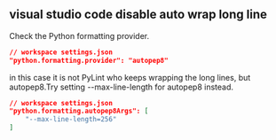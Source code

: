 
## visual studio code disable auto wrap long line


Check the Python formatting provider.

``` json
// workspace settings.json
"python.formatting.provider": "autopep8"
```

in this case it is not PyLint who keeps wrapping the long lines, but autopep8.Try setting --max-line-length for autopep8 instead.

``` json
// workspace settings.json
"python.formatting.autopep8Args": [
    "--max-line-length=256"
]
```
